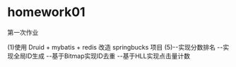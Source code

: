 # homework01
第一次作业

(1)使用 Druid + mybatis + redis 改造 springbucks 项目
(5)--实现分数排名
--实现全局ID生成
--基于Bitmap实现ID去重
--基于HLL实现点击量计数

